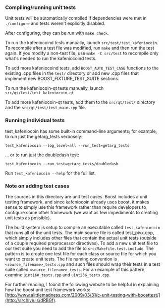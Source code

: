 ### Compiling/running unit tests

Unit tests will be automatically compiled if dependencies were met in `./configure`
and tests weren't explicitly disabled.

After configuring, they can be run with `make check`.

To run the kafeniocoind tests manually, launch `src/test/test_kafeniocoin`. To recompile
after a test file was modified, run `make` and then run the test again. If you
modify a non-test file, use `make -C src/test` to recompile only what's needed
to run the kafeniocoind tests.

To add more kafeniocoind tests, add `BOOST_AUTO_TEST_CASE` functions to the existing
.cpp files in the `test/` directory or add new .cpp files that
implement new BOOST_FIXTURE_TEST_SUITE sections.

To run the kafeniocoin-qt tests manually, launch `src/qt/test/test_kafeniocoin-qt`

To add more kafeniocoin-qt tests, add them to the `src/qt/test/` directory and
the `src/qt/test/test_main.cpp` file.

### Running individual tests

test_kafeniocoin has some built-in command-line arguments; for
example, to run just the getarg_tests verbosely:

    test_kafeniocoin --log_level=all --run_test=getarg_tests

... or to run just the doubledash test:

    test_kafeniocoin --run_test=getarg_tests/doubledash

Run `test_kafeniocoin --help` for the full list.

### Note on adding test cases

The sources in this directory are unit test cases.  Boost includes a
unit testing framework, and since kafeniocoin already uses boost, it makes
sense to simply use this framework rather than require developers to
configure some other framework (we want as few impediments to creating
unit tests as possible).

The build system is setup to compile an executable called `test_kafeniocoin`
that runs all of the unit tests.  The main source file is called
test_pivx.cpp, which simply includes other files that contain the
actual unit tests (outside of a couple required preprocessor
directives). To add a new unit test file to our test suite you need
to add the file to `src/Makefile.test.include`. The pattern is to
create one test file for each class or source file for which you want
to create unit tests.  The file naming convention is
`<source_filename>_tests.cpp` and such files should wrap their tests
in a test suite called `<source_filename>_tests`.  For an example of
this pattern, examine `uint160_tests.cpp` and `uint256_tests.cpp`.

For further reading, I found the following website to be helpful in
explaining how the boost unit test framework works:
[http://www.alittlemadness.com/2009/03/31/c-unit-testing-with-boosttest/](http://archive.is/dRBGf).
